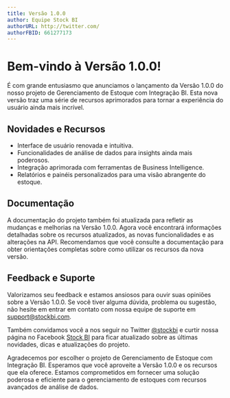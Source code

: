 ```yaml
---
title: Versão 1.0.0
author: Equipe Stock BI
authorURL: http://twitter.com/
authorFBID: 661277173
---
```


# Bem-vindo à Versão 1.0.0!

É com grande entusiasmo que anunciamos o lançamento da Versão 1.0.0 do nosso projeto de Gerenciamento de Estoque com Integração BI. Esta nova versão traz uma série de recursos aprimorados para tornar a experiência do usuário ainda mais incrível.

## Novidades e Recursos

- Interface de usuário renovada e intuitiva.
- Funcionalidades de análise de dados para insights ainda mais poderosos.
- Integração aprimorada com ferramentas de Business Intelligence.
- Relatórios e painéis personalizados para uma visão abrangente do estoque.

## Documentação

A documentação do projeto também foi atualizada para refletir as mudanças e melhorias na Versão 1.0.0. Agora você encontrará informações detalhadas sobre os recursos atualizados, as novas funcionalidades e as alterações na API. Recomendamos que você consulte a documentação para obter orientações completas sobre como utilizar os recursos da nova versão.

## Feedback e Suporte

Valorizamos seu feedback e estamos ansiosos para ouvir suas opiniões sobre a Versão 1.0.0. Se você tiver alguma dúvida, problema ou sugestão, não hesite em entrar em contato com nossa equipe de suporte em support@stockbi.com.

Também convidamos você a nos seguir no Twitter [@stockbi](http://twitter.com/) e curtir nossa página no Facebook [Stock BI](https://www.facebook.com/661277173) para ficar atualizado sobre as últimas novidades, dicas e atualizações do projeto.

Agradecemos por escolher o projeto de Gerenciamento de Estoque com Integração BI. Esperamos que você aproveite a Versão 1.0.0 e os recursos que ela oferece. Estamos comprometidos em fornecer uma solução poderosa e eficiente para o gerenciamento de estoques com recursos avançados de análise de dados.